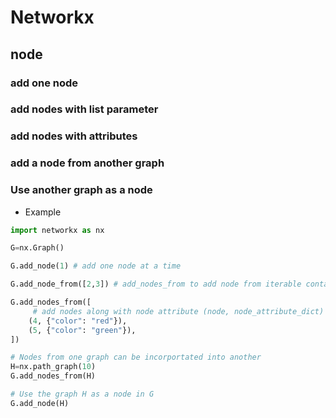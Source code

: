 # Networkx

## node

### add one node
### add nodes with list parameter
### add nodes with attributes
### add a node from another graph
### Use another graph as a node
* Example
``` python
import networkx as nx

G=nx.Graph() 

G.add_node(1) # add one node at a time

G.add_node_from([2,3]) # add_nodes_from to add node from iterable container

G.add_nodes_from([  
     # add nodes along with node attribute (node, node_attribute_dict)                   
    (4, {"color": "red"}),
    (5, {"color": "green"}),
])

# Nodes from one graph can be incorportated into another
H=nx.path_graph(10)
G.add_nodes_from(H)

# Use the graph H as a node in G
G.add_node(H)
```

